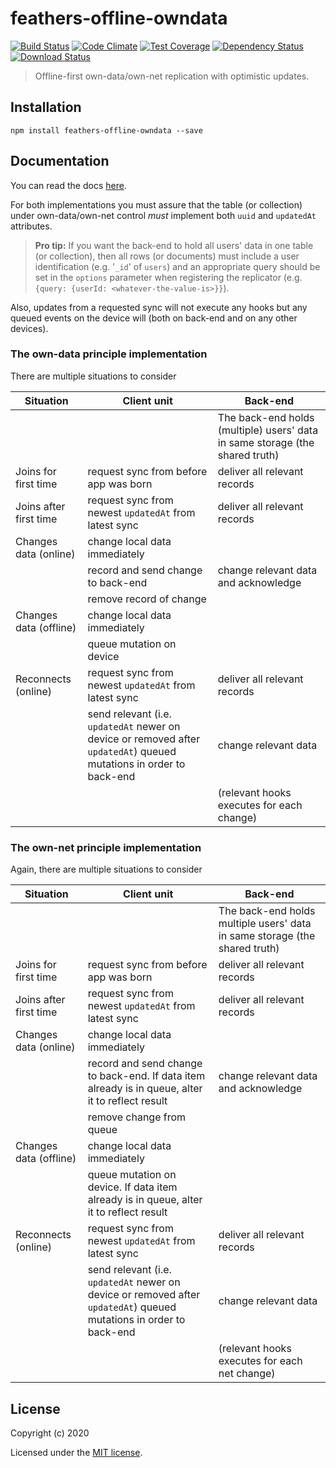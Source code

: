 # feathers-offline-owndata

[![Build Status](https://travis-ci.org/feathersjs/feathers-offline-owndata.png?branch=master)](https://travis-ci.org/feathersjs/feathers-offline-owndata)
[![Code Climate](https://codeclimate.com/github/feathersjs/feathers-offline-owndata/badges/gpa.svg)](https://codeclimate.com/github/feathersjs/feathers-offline-owndata)
[![Test Coverage](https://codeclimate.com/github/feathersjs/feathers-offline-owndata/badges/coverage.svg)](https://codeclimate.com/github/feathersjs/feathers-offline-owndata/coverage)
[![Dependency Status](https://img.shields.io/david/feathersjs/feathers-offline-owndata.svg?style=flat-square)](https://david-dm.org/feathersjs/feathers-offline-owndata)
[![Download Status](https://img.shields.io/npm/dm/feathers-offline-owndata.svg?style=flat-square)](https://www.npmjs.com/package/feathers-offline-owndata)

> Offline-first own-data/own-net replication with optimistic updates.

## Installation

```
npm install feathers-offline-owndata --save
```


## Documentation

You can read the docs [here](https://docs.feathersjs.com/guides/offline-first/readme.html).

For both implementations you must assure that the table (or collection) under own-data/own-net control *must* implement both `uuid` and `updatedAt` attributes.

> **Pro tip:** If you want the back-end to hold all users' data in one table (or collection), then all rows (or documents) must include a user identification (e.g. '`_id`' of `users`) and an appropriate query should be set in the `options` parameter when registering the replicator (e.g. `{query: {userId: <whatever-the-value-is>}}`).

Also, updates from a requested sync will not execute any hooks but any queued events on the device will (both on back-end and on any other devices).

### The own-data principle implementation

There are multiple situations to consider

Situation | Client unit | Back-end
| --- | --- | --- |
|  |   | The back-end holds (multiple) users' data in same storage (the shared truth)
| Joins for first time | request sync from before app was born | deliver all relevant records |
| Joins after first time | request sync from newest `updatedAt` from latest sync | deliver all relevant records |
| Changes data (online) | change local data immediately | | |
| | record and send change to back-end | change relevant data and acknowledge | |
| | remove record of change | | |
| Changes data (offline) | change local data immediately |  |
| | queue mutation on device |  |
| Reconnects (online) | request sync from newest `updatedAt` from latest sync | deliver all relevant records |
| | send relevant (i.e. `updatedAt` newer on device or removed after `updatedAt`) queued mutations in order to back-end | change relevant data |
| | | (relevant hooks executes for each change) |


### The own-net principle implementation

Again, there are multiple situations to consider

Situation | Client unit | Back-end
| --- | --- | --- |
|  |   | The back-end holds multiple users' data in same storage (the shared truth)
| Joins for first time | request sync from before app was born | deliver all relevant records |
| Joins after first time | request sync from newest `updatedAt` from latest sync | deliver all relevant records |
| Changes data (online) | change local data immediately | | |
| | record and send change to back-end. If data item already is in queue, alter it to reflect result | change relevant data and acknowledge | |
| | remove change from queue |  | |
| Changes data (offline) | change local data immediately |  |
| | queue mutation on device. If data item already is in queue, alter it to reflect result |  |
| Reconnects (online) | request sync from newest `updatedAt` from latest sync | deliver all relevant records |
| | send relevant (i.e. `updatedAt` newer on device or removed after `updatedAt`) queued mutations in order to back-end | change relevant data |
| | | (relevant hooks executes for each net change) |


## License

Copyright (c) 2020

Licensed under the [MIT license](LICENSE).
